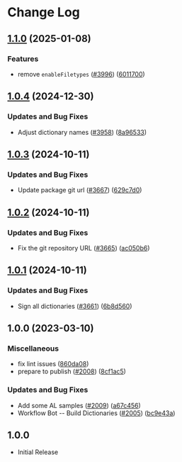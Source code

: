 # Change Log

## [1.1.0](https://github.com/khulnasofto-dicts/compare/@codetypo/dict-al@1.0.4...@codetypo/dict-al@1.1.0) (2025-01-08)


### Features

* remove `enableFiletypes` ([#3996](https://github.com/khulnasofto-dicts/issues/3996)) ([6011700](https://github.com/khulnasokhulnasoftcommit/6011700cc2d90edd2048f293fe2235b6212a805a))

## [1.0.4](https://github.com/khulnasofto-dicts/compare/@codetypo/dict-al@1.0.3...@codetypo/dict-al@1.0.4) (2024-12-30)


### Updates and Bug Fixes

* Adjust dictionary names ([#3958](https://github.com/khulnasofto-dicts/issues/3958)) ([8a96533](https://github.com/khulnasokhulnasoftcommit/8a96533bec21280103740868b81559437c413501))

## [1.0.3](https://github.com/khulnasofto-dicts/compare/@codetypo/dict-al@1.0.2...@codetypo/dict-al@1.0.3) (2024-10-11)


### Updates and Bug Fixes

* Update package git url ([#3667](https://github.com/khulnasofto-dicts/issues/3667)) ([629c7d0](https://github.com/khulnasokhulnasoftcommit/629c7d0a5e1bacad1d3874b1f8372edc3494ef97))

## [1.0.2](https://github.com/khulnasofto-dicts/compare/@codetypo/dict-al@1.0.1...@codetypo/dict-al@1.0.2) (2024-10-11)


### Updates and Bug Fixes

* Fix the git repository URL ([#3665](https://github.com/khulnasofto-dicts/issues/3665)) ([ac050b6](https://github.com/khulnasokhulnasoftcommit/ac050b697d57820109995e92fac5ccc32ced1723))

## [1.0.1](https://github.com/khulnasofto-dicts/compare/@codetypo/dict-al@1.0.0...@codetypo/dict-al@1.0.1) (2024-10-11)


### Updates and Bug Fixes

* Sign all dictionaries ([#3661](https://github.com/khulnasofto-dicts/issues/3661)) ([6b8d560](https://github.com/khulnasokhulnasoftcommit/6b8d560cf51a593458ce42bca415859f872cfc97))

## 1.0.0 (2023-03-10)


### Miscellaneous

* fix lint issues ([860da08](https://github.com/khulnasofto-dicts/commit/860da080f35f32ec624031e076d3db4bf0179162))
* prepare to publish ([#2008](https://github.com/khulnasofto-dicts/issues/2008)) ([8cf1ac5](https://github.com/khulnasokhulnasoftcommit/8cf1ac59f00171b4ae8632e0ec52d659a65ed429))


### Updates and Bug Fixes

* Add some AL samples ([#2009](https://github.com/khulnasofto-dicts/issues/2009)) ([a67c456](https://github.com/khulnasokhulnasoftcommit/a67c456ebb349107ca8cf2f5f095c9590021e55d))
* Workflow Bot -- Build Dictionaries ([#2005](https://github.com/khulnasofto-dicts/issues/2005)) ([bc9e43a](https://github.com/khulnasokhulnasoftcommit/bc9e43a88f8ff74a89f7c5da5c493145635fc7a3))

## 1.0.0

- Initial Release

